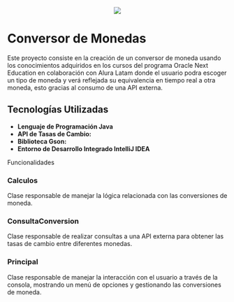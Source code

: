 <p align="center">
  <img src=https://github.com/DavidVF7/Conversor-de-Monedas/assets/103916971/645bfae6-38cf-4f90-add7-8f9b3929cb5a"
</p>

# Conversor de Monedas 

Este proyecto consiste en la creación de un conversor de moneda usando los conocimientos adquiridos en los cursos del programa Oracle Next Education en colaboración con Alura Latam donde el usuario podra escoger un tipo de moneda y verá reflejada su equivalencia en tiempo real a otra moneda, esto gracias al consumo de una API externa. 

## Tecnologías Utilizadas 

- **Lenguaje de Programación Java** 
- **API de Tasas de Cambio:**  
- **Biblioteca Gson:** 
- **Entorno de Desarrollo Integrado IntelliJ IDEA** 

Funcionalidades 

### Calculos

Clase responsable de manejar la lógica relacionada con las conversiones de moneda. 

### ConsultaConversion

Clase responsable de realizar consultas a una API externa para obtener las tasas de cambio entre diferentes monedas.

### Principal

Clase responsable de manejar la interacción con el usuario a través de la consola, mostrando un menú de opciones y gestionando las conversiones de moneda.



